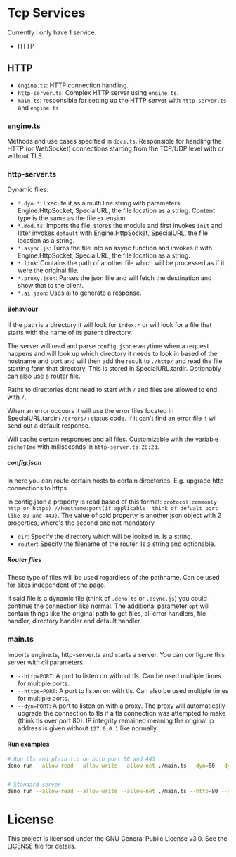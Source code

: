 # Tcp Services
Currently I only have 1 service.
- HTTP

## HTTP
- `engine.ts`: HTTP connection handling.
- `http-server.ts`: Complex HTTP server using `engine.ts`.
- `main.ts`: responsible for setting up the HTTP server with `http-server.ts` and `engine.ts`

### engine.ts
Methods and use cases specified in `docs.ts`.
Responsible for handling the HTTP (or WebSocket) connections starting from the TCP/UDP level with or without TLS.


### http-server.ts
Dynamic files:
- `*.dyn.*`: Execute it as a multi line string with parameters Engine.HttpSocket, SpecialURL, the file location as a string. Content type is the same as the file extension
- `*.mod.ts`: Imports the file, stores the module and first invokes `init` and later invokes `default` with Engine.HttpSocket, SpecialURL, the file location as a string.
- `*.async.js`: Turns the file into an async function and invokes it with Engine.HttpSocket, SpecialURL, the file location as a string.
- `*.link`: Contains the path of another file which will be processed as if it were the original file.
- `*.proxy.json`: Parses the json file and will fetch the destination and show that to the client.
- `*.ai.json`: Uses ai to generate a response.

#### Behaviour
If the path is a directory it will look for `index.*` or will look for a file that starts with the name of its parent directory.

The server will read and parse `config.json` everytime when a request happens and will look up which directory it needs to look in based of the hostname and port and will then add the result to `./http/` and read the file starting form that directory. This is stored in SpecialURL.tardir. Optionably can also use a router file.

Paths to directories dont need to start with `/` and files are allowed to end with `/`.

When an error occours it will use the error files located in SpecialURL.tardir+`/errors/`+status code.
If it can't find an error file it wll send out a default response.

Will cache certain responses and all files. Customizable with the variable `cacheTIme` with miliseconds in `http-server.ts:20:23`.

##### config.json
In here you can route certain hosts to certain directories. E.g. upgrade http connections to https.

In config.json a property is read based of this format: `protocol(commonly http or https)://hostname:port(if applicable. think of defualt port like 80 and 443)`.
The value of said property is another json object with 2 properties, where's the second one not mandatory
- `dir`: Specify the directory which will be looked in. Is a string.
- `router`: Specify the filename of the router. Is a string and optionable.

##### Router files
These type of files will be used regardless of the pathname. Can be used for sites independent of the page.

If said file is a dynamic file (think of `.deno.ts` or `.async.js`) you could continue the connection like normal. The additional parameter `opt` will contain things like the original path to get files, all error handlers, file handler, directory handler and default handler.

### main.ts
Imports engine.ts, http-server.ts and starts a server.
You can configure this server with cli parameters.
- `--http=PORT`: A port to listen on without tls. Can be used multiple times for multiple ports.
- `--https=PORT`: A port to listen on with tls. Can also be used multiple times for multiple ports.
- `--dyn=PORT`: A port to listen on with a proxy. The proxy will automatically upgrade the connection to tls if a tls connection was attempted to make (think tls over port 80). IP integrity remained meaning the original ip address is given without `127.0.0.1` like normally.

#### Run examples
```bash
# Run tls and plain tcp on both port 80 and 443
deno run --allow-read --allow-write --allow-net ./main.ts --dyn=80 --dyn=443


# Standard server
deno run --allow-read --allow-write --allow-net ./main.ts --http=80 --https=443
```



# License

This project is licensed under the GNU General Public License v3.0. See the [LICENSE](./LICENSE) file for details.

